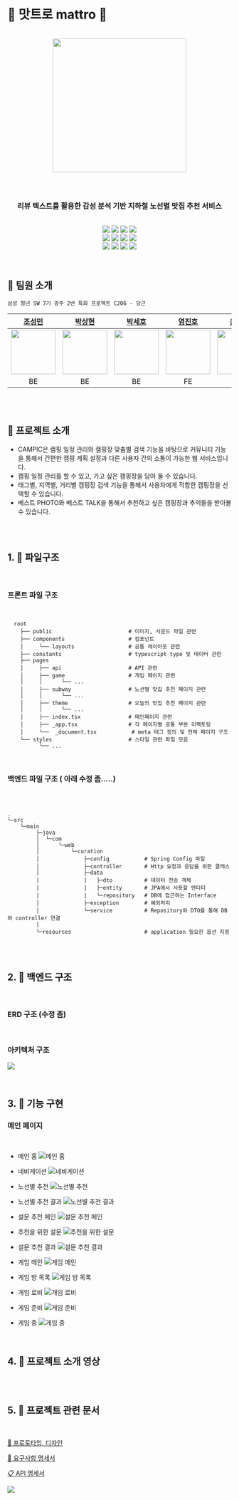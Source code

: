 # 🥄 맛트로 mattro 🍴

<div align="center">
<br />
    <img src ="https://velog.velcdn.com/images/jmlee9707/post/c465b90c-7703-4fe5-8bcd-d0756315e550/image.png" width="300px" />
    <h3></h3>
    <br />
    <h3> 리뷰 텍스트를 활용한 감성 분석 기반 지하철 노선별 맛집 추천 서비스 </h3>
    <p align="center">
<br />
<img src="https://img.shields.io/badge/next.js-000000?style=for-the-badge&logo=next.js&logoColor=white"> <img src="https://img.shields.io/badge/typescript-3178C6?style=for-the-badge&logo=typescript&logoColor=white"> <img src="https://img.shields.io/badge/node.js-339933?style=for-the-badge&logo=Node.js&logoColor=white">
<img src="https://img.shields.io/badge/sass-CC6699?style=for-the-badge&logo=sass&logoColor=white">
<br/>
<img src="https://img.shields.io/badge/spring-6DB33F?style=for-the-badge&logo=spring&logoColor=white">
<img src="https://img.shields.io/badge/springboot-6DB33F?style=for-the-badge&logo=springboot&logoColor=white">
<img src="https://img.shields.io/badge/mysql-4479A1?style=for-the-badge&logo=mysql&logoColor=white">
<img src="https://img.shields.io/badge/java-007396?style=for-the-badge&logo=java&logoColor=white">
<br />
<img src="https://img.shields.io/badge/git-F05032?style=for-the-badge&logo=git&logoColor=white">
<img src="https://img.shields.io/badge/gitlab-FC6D26?style=for-the-badge&logo=gitlab&logoColor=white">
<img src="https://img.shields.io/badge/jirasoftware-0052CC?style=for-the-badge&logo=jirasoftware&logoColor=white">
<img src="https://img.shields.io/badge/notion-000000?style=for-the-badge&logo=notion&logoColor=white">
<br />

</p>
</div>
<br />

<!-- ## 🍴 배포 주소 -->

<!-- ## 🍴 데모 영상 -->

## 🍴 팀원 소개

```
삼성 청년 SW 7기 광주 2반 특화 프로젝트 C206 - 당근
```

| [조성민](https://github.com/jmlee9707) | [박상현](https://github.com/4d656f77) | [박세호](https://github.com/Hanpark04) | [염진호](https://github.com/Dongmyeongleee) |        [윤정원]()        |                                              [이정민](https://github.com/ammajoe)                                               |
| :------------------------------------: | :-----------------------------------: | :------------------------------------: | :-----------------------------------------: | :----------------------: | :-----------------------------------------------------------------------------------------------------------------------------: |
|       <img src="" width="100"/>        |      <img src="" width ="100"/>       |       <img src="" width ="100"/>       |         <img src="" width ="100"/>          | <img src="" width="100"> | <img src="https://user-images.githubusercontent.com/72871348/169957444-3e3a7ad7-d0fe-4a0a-9061-d7546aaae495.jpg" width ="100"/> |
|                   BE                   |                  BE                   |                   BE                   |                     FE                      |            FE            |                                                               FE                                                                |

<br />
<br />

## 🍴 프로젝트 소개

- CAMPIC은 캠핑 일정 관리와 캠핑장 맞춤별 검색 기능을 바탕으로 커뮤니티 기능을 통해서 간편한 캠핑 계획 설정과 다른 사용자 간의 소통이 가능한 웹 서비스입니다.
- 캠핑 일정 관리를 할 수 있고, 가고 싶은 캠핑장을 담아 둘 수 있습니다.
- 태그별, 지역별, 거리별 캠핑장 검색 기능을 통해서 사용자에게 적합한 캠핑장을 선택할 수 있습니다.
- 베스트 PHOTO와 베스트 TALK을 통해서 추천하고 싶은 캠핑장과 추억들을 받아볼 수 있습니다.

<br />
<br />

## 1. 📂 파일구조

<br />

### 프론트 파일 구조

<br />

```text
  root
    ├── public                        # 이미지, 사운드 파일 관련
    ├── components                    # 컴포넌트
    │     └── layouts                 # 공통 레이아웃 관련
    ├── constants                     # typescript type 및 데이터 관련
    ├── pages
    │     ├── api                     # API 관련
    │     ├── game                    # 게임 페이지 관련
    │     │      └── ...
    │     ├── subway                  # 노션별 맛집 추천 페이지 관련
    │     │      └── ...
    │     ├── theme                   # 오늘의 맛집 추천 페이지 관련
    │     │      └── ...
    │     ├── index.tsx               # 메인페이지 관련
    │     ├── _app.tsx                # 각 페이지별 공통 부분 리펙토링
    │     └──  _document.tsx           # meta 태그 정의 및 전체 페이지 구조
    └── styles                        # 스타일 관련 파일 모음
          └── ...
```

<br />

### 백엔드 파일 구조 ( 아래 수정 좀.....)

<br />

```text

.
└─src
    └─main
         ├─java
         │  └─com
         │      └─web
         │          └─curation
         │              ├─config           # Spring Config 파일
         │              ├─controller       # Http 요청과 응답을 위한 클래스
         |	            ├─data
         |              |   ├─dto          # 데이터 전송 객체
         |              |   ├─entity       # JPA에서 사용할 엔티티
         |              |   └─repository   # DB에 접근하는 Interface
         │              ├─exception        # 예외처리
         │              └─service          # Repository와 DTO를 통해 DB와 controller 연결
         |
         └─resources                       # application 필요한 옵션 지정

```

<br />
<br />

## 2. 📂 백엔드 구조

<br />

### ERD 구조 (수정 좀)

<!-- ![erd](https://velog.velcdn.com/images/jmlee9707/post/37780a60-148c-41fd-ab48-169b46c3f9fd/image.png) -->

<br />

### 아키텍처 구조

![](https://velog.velcdn.com/images/jmlee9707/post/4600462d-5444-4c0d-9e6a-e5e595d3d366/image.png)

<br />

## 3. 📂 기능 구현

### 메인 페이지

<br />

<!-- ![](https://velog.velcdn.com/images/jmlee9707/post/1f4c67e2-aec8-45eb-b1e1-30580ff96ff7/image.gif) -->

- 메인 홈
![메인 홈](https://user-images.githubusercontent.com/76723987/194450120-8cb45f7e-3a17-48a3-9bce-0145a0113ae4.png)

- 네비게이션
![네비게이션](https://user-images.githubusercontent.com/76723987/194450310-851c578f-de1e-47f7-ae6b-6e280c66560c.png)

- 노선별 추천
![노선별 추천](https://user-images.githubusercontent.com/76723987/194450118-44fdb951-0c84-480f-a50e-9ca76eeb6de2.png)

- 노선별 추천 결과
![노선별 추천 결과](https://user-images.githubusercontent.com/76723987/194450117-f11d9d0f-5c41-4382-a7cb-13462f52f11d.png)

- 설문 추천 메인
![설문 추천 메인](https://user-images.githubusercontent.com/76723987/194450114-f4089523-07b0-402d-a6ec-febbbdb5b7b3.png)

- 추천을 위한 설문
![추천을 위한 설문](https://user-images.githubusercontent.com/76723987/194450122-f51383b2-3c0d-4568-8af0-564412680aa5.png)

- 설문 추천 결과
![설문 추천 결과](https://user-images.githubusercontent.com/76723987/194450125-3a938748-5238-4c6c-9849-0380183c5d2f.png)

- 게임 메인
![게임 메인](https://user-images.githubusercontent.com/76723987/194450129-b6395094-47fe-4d2f-bd7f-f32095f9533a.png)

- 게임 방 목록
![게임 방 목록](https://user-images.githubusercontent.com/76723987/194450132-9bead0f2-1e51-48d5-8bcd-7a2b55f47199.png)

- 개임 로비
![개임 로비](https://user-images.githubusercontent.com/76723987/194450136-7f4daf19-e27b-43bf-a652-68d309e96b57.png)

- 게임 준비
![게임 준비](https://user-images.githubusercontent.com/76723987/194450139-79d2f03d-3fd2-46dd-893f-73c3edf20c6e.png)

- 게임 중
![게임 중](https://user-images.githubusercontent.com/76723987/194450111-59ef177c-1268-40c9-863c-d9720c3162bd.png)

<br />

## 4. 📂 프로젝트 소개 영상

<br />

<!-- [![](http://img.youtube.com/vi/798nNJ66RFU/0.jpg)](https://youtu.be/798nNJ66RFU) -->

<br />

## 5. 📂 프로젝트 관련 문서

<br />

[🎨 프로토타입, 디자인 ](https://www.figma.com/file/2WPMVpI0FjHivppKe7t67q/prototype?node-id=0%3A1)

[📡 요구사항 명세서](https://scratch-octopus-16f.notion.site/3bd0fbca4e6b4e5e92b4495b8826553d)

[📋 API 명세서](https://scratch-octopus-16f.notion.site/API-942660d4336942d7a7bf1aefac93c28f)

![](https://velog.velcdn.com/images/jmlee9707/post/6a9c5972-15db-4e4e-ab14-f9a3f8ed3e79/image.png)
